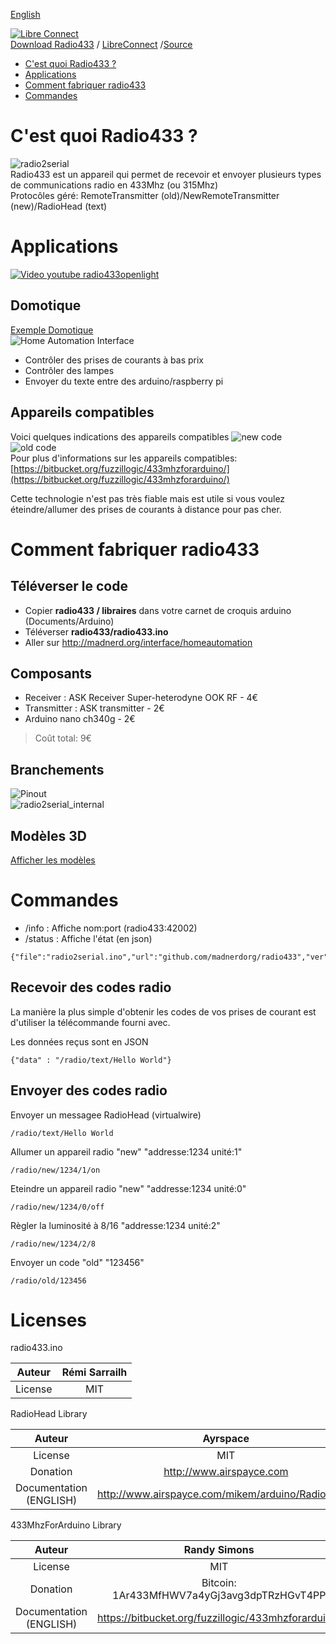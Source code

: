 [English](https://madnerdorg.github.io/radio433/)

[![Libre Connect](https://madnerdorg.github.io/libreconnect/doc/img/libreconnect_devices_banner.png)](https://madnerdorg.github.io/libreconnect/doc/fr/devices)   
[Download Radio433](https://github.com/madnerdorg/radio433/archive/master.zip) /  [LibreConnect](https://madnerdorg.github.io/libreconnect/) /[Source](https://github.com/madnerdorg/radio433)

- [C'est quoi Radio433 ?](#cest-quoi-radio433-)
- [Applications](#applications)
- [Comment fabriquer radio433](#comment-fabriquer-radio433)
- [Commandes](#commandes)

# C'est quoi Radio433 ?
![radio2serial](doc/radio2serial.jpg)        
Radio433 est un appareil qui permet de recevoir et envoyer plusieurs types de communications radio en 433Mhz (ou 315Mhz)         
Protocôles géré: RemoteTransmitter (old)/NewRemoteTransmitter (new)/RadioHead (text)      
# Applications
[![Video youtube radio433openlight](doc/video_radio433openlight.jpg)](https://www.youtube.com/watch?v=JnwSQTdr2jQ)

## Domotique
[Exemple Domotique](http://madnerd.org/interface/homeautomation)     
![Home Automation Interface](doc/homeauto.jpg)
* Contrôler des prises de courants à bas prix    
* Contrôler des lampes
* Envoyer du texte entre des arduino/raspberry pi   

## Appareils compatibles
Voici quelques indications des appareils compatibles
![new code](doc/new.png)   
![old code ](doc/old.png)   
Pour plus d'informations sur les appareils compatibles: [https://bitbucket.org/fuzzillogic/433mhzforarduino/](https://bitbucket.org/fuzzillogic/433mhzforarduino/)

Cette technologie n'est pas très fiable mais est utile si vous voulez éteindre/allumer des prises de courants à distance pour pas cher.

# Comment fabriquer radio433

## Téléverser le code
* Copier **radio433 / libraires** dans votre carnet de croquis arduino (Documents/Arduino)
* Téléverser **radio433/radio433.ino**   
* Aller sur http://madnerd.org/interface/homeautomation

## Composants
* Receiver : ASK Receiver Super-heterodyne  OOK RF - 4€
* Transmitter : ASK transmitter - 2€
* Arduino nano ch340g - 2€
> Coût total: 9€

## Branchements
![Pinout](doc/schema_radio2serial.png)        
![radio2serial_internal](doc/radio2serial_internal.jpg)

## Modèles 3D
[Afficher les modèles](https://github.com/madnerdorg/radio433/tree/master/stl)

# Commandes
* /info : Affiche nom:port (radio433:42002)  
* /status : Affiche l'état (en json)  
```
{"file":"radio2serial.ino","url":"github.com/madnerdorg/radio433","ver":"1.2","pins":"tx:10;rx:2","state":"tx:1;rx:1"}
```
## Recevoir des codes radio
La manière la plus simple d'obtenir les codes de vos prises de courant est d'utiliser la télécommande fourni avec.

Les données reçus sont en JSON 
```
{"data" : "/radio/text/Hello World"}
```

## Envoyer des codes radio
Envoyer un messagee RadioHead (virtualwire)
```
/radio/text/Hello World
```
Allumer un appareil radio "new" "addresse:1234 unité:1" 
```
/radio/new/1234/1/on
```
Eteindre un appareil radio "new" "addresse:1234 unité:0"
```
/radio/new/1234/0/off
```
Règler la luminosité à 8/16 "addresse:1234 unité:2"
```
/radio/new/1234/2/8
```
Envoyer un code "old" "123456"
```
/radio/old/123456
```

# Licenses

radio433.ino      

|Auteur                 | Rémi Sarrailh                                    |
|:---------------------:|:------------------------------------------------:|
|License                | MIT                                              |

RadioHead Library      

|Auteur                 | Ayrspace                                         |
|:---------------------:|:------------------------------------------------:|
|License                | MIT                                              |
|Donation               | http://www.airspayce.com                         |
|Documentation (ENGLISH)| http://www.airspayce.com/mikem/arduino/RadioHead/|


433MhzForArduino Library     

|Auteur                 | Randy Simons                                                |
|:---------------------:|:-----------------------------------------------------------:|
|License                | MIT                                                         |
|Donation               | Bitcoin: 1Ar433MfHWV7a4yGj3avg3dpTRzHGvT4PP                 |
|Documentation (ENGLISH)| https://bitbucket.org/fuzzillogic/433mhzforarduino/         |

